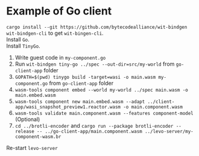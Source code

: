 # Example of Go client

`cargo install --git https://github.com/bytecodealliance/wit-bindgen wit-bindgen-cli` to get `wit-bingen-cli`.  
Install `Go`.  
Install `TinyGo`.  

1. Write guest code in `my-component.go`
2. Run `wit-bindgen tiny-go ../spec --out-dir=src/my-world` from `go-client-app` folder
3. `GOPATH=$(pwd) tinygo build -target=wasi -o main.wasm my-component.go` from `go-client-app` folder
4. `wasm-tools component embed --world my-world ../spec main.wasm -o main.embed.wasm`
5. `wasm-tools component new main.embed.wasm --adapt ../client-app/wasi_snapshot_preview1.reactor.wasm -o main.component.wasm`
6. `wasm-tools validate main.component.wasm --features component-model` (Optional)
7. `cd ../brotli-encoder` and `cargo run --package brotli-encoder --release -- ../go-client-app/main.component.wasm ../levo-server/my-component-wasm.br`

Re-start `levo-server`
